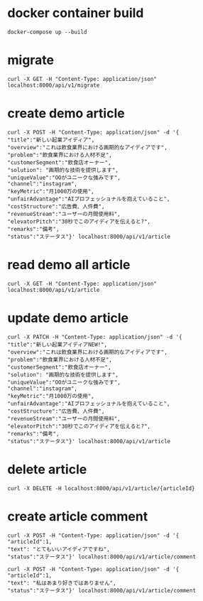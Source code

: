 # docker container build
```shell script
docker-compose up --build
```

# migrate
```shell script
curl -X GET -H "Content-Type: application/json" localhost:8000/api/v1/migrate
```

# create demo article
```shell script
curl -X POST -H "Content-Type: application/json" -d '{
"title":"新しい起業アイディア",
"overview":"これは飲食業界における画期的なアイディアです",
"problem":"飲食業界における人材不足",
"customerSegment":"飲食店オーナー",
"solution": "画期的な技術を提供します",
"uniqueValue":"OOがユニークな強みです",
"channel":"instagram",
"keyMetric":"月1000万の使用",
"unfairAdvantage":"AIプロフェッショナルを抱えていること",
"costStructure":"広告費、人件費",
"revenueStream":"ユーザーの月間使用料",
"elevatorPitch":"30秒でこのアイディアを伝えると?",
"remarks":"備考",
"status":"ステータス"}' localhost:8000/api/v1/article
```

# read demo all article
```shell script
curl -X GET -H "Content-Type: application/json" localhost:8000/api/v1/article
```

# update demo article
```shell script
curl -X PATCH -H "Content-Type: application/json" -d '{
"title":"新しい起業アイディアNEW!",
"overview":"これは飲食業界における画期的なアイディアです",
"problem":"飲食業界における人材不足",
"customerSegment":"飲食店オーナー",
"solution": "画期的な技術を提供します",
"uniqueValue":"OOがユニークな強みです",
"channel":"instagram",
"keyMetric":"月1000万の使用",
"unfairAdvantage":"AIプロフェッショナルを抱えていること",
"costStructure":"広告費、人件費",
"revenueStream":"ユーザーの月間使用料",
"elevatorPitch":"30秒でこのアイディアを伝えると?",
"remarks":"備考",
"status":"ステータス"}' localhost:8000/api/v1/article
```

# delete article
```shell script
curl -X DELETE -H localhost:8000/api/v1/article/{articleId}
```

# create article comment
```shell script
curl -X POST -H "Content-Type: application/json" -d '{
"articleId":1,
"text": "とてもいいアイディアですね",
"status":"ステータス"}' localhost:8000/api/v1/article/comment
```

```shell script
curl -X POST -H "Content-Type: application/json" -d '{
"articleId":1,
"text": "私はあまり好きではありません",
"status":"ステータス"}' localhost:8000/api/v1/article/comment
```